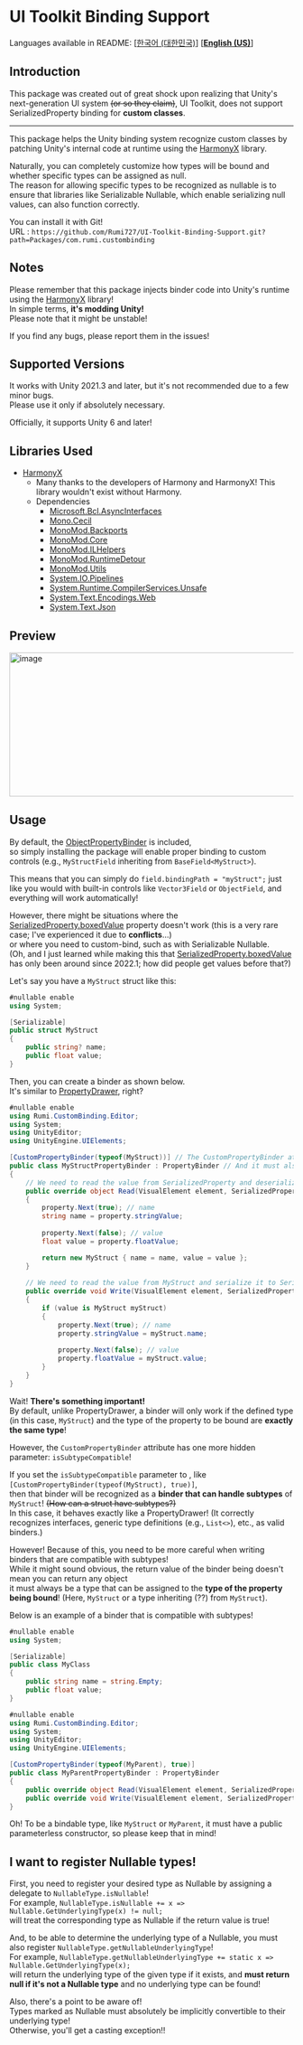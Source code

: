 # UI Toolkit Binding Support

Languages available in README: \[[한국어 (대한민국)](README.md)\] \[[**English (US)**](README-EN.md)\]

## Introduction

This package was created out of great shock upon realizing that Unity's next-generation UI system ~~(or so they claim)~~, UI Toolkit, does not support SerializedProperty binding for **custom classes**.

---

This package helps the Unity binding system recognize custom classes by patching Unity's internal code at runtime using the [HarmonyX](https://github.com/BepInEx/HarmonyX) library.

Naturally, you can completely customize how types will be bound and whether specific types can be assigned as null.\
The reason for allowing specific types to be recognized as nullable is to ensure that libraries like Serializable Nullable, which enable serializing null values, can also function correctly.

You can install it with Git!\
URL : ``https://github.com/Rumi727/UI-Toolkit-Binding-Support.git?path=Packages/com.rumi.custombinding``

## Notes

Please remember that this package injects binder code into Unity's runtime using the [HarmonyX](https://github.com/BepInEx/HarmonyX) library!\
In simple terms, **it's modding Unity!**\
Please note that it might be unstable!

If you find any bugs, please report them in the issues!

## Supported Versions

It works with Unity 2021.3 and later, but it's not recommended due to a few minor bugs.\
Please use it only if absolutely necessary.

Officially, it supports Unity 6 and later!

## Libraries Used

* [HarmonyX](https://github.com/BepInEx/HarmonyX)
  * Many thanks to the developers of Harmony and HarmonyX! This library wouldn't exist without Harmony.
  * Dependencies
    * [Microsoft.Bcl.AsyncInterfaces](https://www.nuget.org/packages/microsoft.bcl.asyncinterfaces)
    * [Mono.Cecil](https://www.nuget.org/packages/Mono.cecil)
    * [MonoMod.Backports](https://www.nuget.org/packages/MonoMod.Backports)
    * [MonoMod.Core](https://www.nuget.org/packages/MonoMod.Core)
    * [MonoMod.ILHelpers](https://www.nuget.org/packages/MonoMod.ILHelpers)
    * [MonoMod.RuntimeDetour](https://www.nuget.org/packages/MonoMod.RuntimeDetour)
    * [MonoMod.Utils](https://www.nuget.org/packages/MonoMod.Utils)
    * [System.IO.Pipelines](https://www.nuget.org/packages/System.IO.Pipelines)
    * [System.Runtime.CompilerServices.Unsafe](https://www.nuget.org/packages/System.Runtime.CompilerServices.Unsafe)
    * [System.Text.Encodings.Web](https://www.nuget.org/packages?q=System.Text.Encodings.Web)
    * [System.Text.Json](https://www.nuget.org/packages/System.Text.Json)

## Preview
<img width="684" height="255" alt="image" src="https://github.com/user-attachments/assets/56b8a196-6936-40c7-8b1d-efe69ed22c97" />

## Usage

[SerializedProperty.boxedValue]: https://docs.unity3d.com/2022.1/Documentation/ScriptReference/SerializedProperty-boxedValue.html

By default, the [ObjectPropertyBinder](Packages/com.rumi.custombinding/Editor/Bindings/ObjectPropertyBinder.cs) is included,\
so simply installing the package will enable proper binding to custom controls (e.g., `MyStructField` inheriting from `BaseField<MyStruct>`).

This means that you can simply do ``field.bindingPath = "myStruct";`` just like you would with built-in controls like `Vector3Field` or `ObjectField`, and everything will work automatically!

However, there might be situations where the [SerializedProperty.boxedValue] property doesn't work (this is a very rare case; I've experienced it due to **conflicts**...)\
or where you need to custom-bind, such as with Serializable Nullable.\
(Oh, and I just learned while making this that [SerializedProperty.boxedValue] has only been around since 2022.1; how did people get values before that?)

Let's say you have a `MyStruct` struct like this:

```csharp
#nullable enable
using System;

[Serializable]
public struct MyStruct
{
    public string? name;
    public float value;
}
```

Then, you can create a binder as shown below.\
It's similar to [PropertyDrawer](https://docs.unity3d.com/kr/2021.3/Manual/editor-PropertyDrawers.html), right?

```csharp
#nullable enable
using Rumi.CustomBinding.Editor;
using System;
using UnityEditor;
using UnityEngine.UIElements;

[CustomPropertyBinder(typeof(MyStruct))] // The CustomPropertyBinder attribute is required for the binder to be recognized!
public class MyStructPropertyBinder : PropertyBinder // And it must also inherit from PropertyBinder!
{
    // We need to read the value from SerializedProperty and deserialize it into MyStruct.
    public override object Read(VisualElement element, SerializedProperty property, Type propertyType)
    {
        property.Next(true); // name
        string name = property.stringValue;
        
        property.Next(false); // value
        float value = property.floatValue;

        return new MyStruct { name = name, value = value };
    }
    
    // We need to read the value from MyStruct and serialize it to SerializedProperty.
    public override void Write(VisualElement element, SerializedProperty property, Type propertyType, object? value)
    {
        if (value is MyStruct myStruct)
        {
            property.Next(true); // name
            property.stringValue = myStruct.name;
            
            property.Next(false); // value
            property.floatValue = myStruct.value;
        }
    }
}
```

Wait! **There's something important!**\
By default, unlike PropertyDrawer, a binder will only work if the defined type (in this case, `MyStruct`) and the type of the property to be bound are **exactly the same type**!

However, the `CustomPropertyBinder` attribute has one more hidden parameter: `isSubtypeCompatible`!

If you set the `isSubtypeCompatible` parameter to <see langword="true"/>, like ``[CustomPropertyBinder(typeof(MyStruct), true)]``,\
then that binder will be recognized as a **binder that can handle subtypes** of `MyStruct`! ~~(How can a struct have subtypes?)~~\
In this case, it behaves exactly like a PropertyDrawer! (It correctly recognizes interfaces, generic type definitions (e.g., `List<>`), etc., as valid binders.)

However! Because of this, you need to be more careful when writing binders that are compatible with subtypes!\
While it might sound obvious, the return value of the binder being <see cref="System.Object"/> doesn't mean you can return any object\
it must always be a type that can be assigned to the **type of the property being bound**! (Here, `MyStruct` or a type inheriting (??) from `MyStruct`).

Below is an example of a binder that is compatible with subtypes!

```csharp
#nullable enable
using System;

[Serializable]
public class MyClass
{
    public string name = string.Empty;
    public float value;
}
```

```csharp
#nullable enable
using Rumi.CustomBinding.Editor;
using System;
using UnityEditor;
using UnityEngine.UIElements;

[CustomPropertyBinder(typeof(MyParent), true)]
public class MyParentPropertyBinder : PropertyBinder
{
    public override object Read(VisualElement element, SerializedProperty property, Type propertyType) => property.boxedValue;
    public override void Write(VisualElement element, SerializedProperty property, Type propertyType, object? value) => property.boxedValue = value;
}
```

Oh! To be a bindable type, like `MyStruct` or `MyParent`, it must have a public parameterless constructor, so please keep that in mind!

## I want to register Nullable types!

First, you need to register your desired type as Nullable by assigning a delegate to `NullableType.isNullable`!\
For example, ``NullableType.isNullable += x => Nullable.GetUnderlyingType(x) != null;``\
will treat the corresponding type as Nullable if the return value is true!

And, to be able to determine the underlying type of a Nullable, you must also register `NullableType.getNullableUnderlyingType`!\
For example, ``NullableType.getNullableUnderlyingType += static x => Nullable.GetUnderlyingType(x);``\
will return the underlying type of the given type if it exists, and **must return null if it's not a Nullable type** and no underlying type can be found!

Also, there's a point to be aware of!\
Types marked as Nullable must absolutely be implicitly convertible to their underlying type!\
Otherwise, you'll get a casting exception!!
